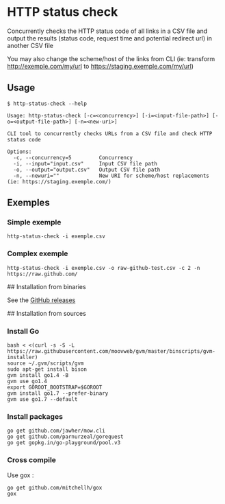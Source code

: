 # HTTP status check

Concurrently checks the HTTP status code of all links in a CSV file and output the results (status code, request time and potential redirect url) in another CSV file

You may also change the scheme/host of the links from CLI (ie: transform http://exemple.com/my/url to https://staging.exemple.com/my/url)


## Usage

```
$ http-status-check --help

Usage: http-status-check [-c=<concurrency>] [-i=<input-file-path>] [-o=<output-file-path>] [-n=<new-uri>]

CLI tool to concurrently checks URLs from a CSV file and check HTTP status code

Options:
  -c, --concurrency=5         Concurrency
  -i, --input="input.csv"     Input CSV file path
  -o, --output="output.csv"   Output CSV file path
  -n, --newuri=""             New URI for scheme/host replacements (ie: https://staging.exemple.com/)
```


## Exemples

### Simple exemple

```
http-status-check -i exemple.csv
```

### Complex exemple

```
http-status-check -i exemple.csv -o raw-github-test.csv -c 2 -n https://raw.github.com/
```

## Installation from binaries

See the [GitHub releases](https://github.com/Benoth/http-status-check/releases)


## Installation from sources

### Install Go

```
bash < <(curl -s -S -L https://raw.githubusercontent.com/moovweb/gvm/master/binscripts/gvm-installer)
source ~/.gvm/scripts/gvm
sudo apt-get install bison
gvm install go1.4 -B
gvm use go1.4
export GOROOT_BOOTSTRAP=$GOROOT
gvm install go1.7 --prefer-binary
gvm use go1.7 --default
```

### Install packages

```
go get github.com/jawher/mow.cli
go get github.com/parnurzeal/gorequest
go get gopkg.in/go-playground/pool.v3
```

### Cross compile

Use gox :

```
go get github.com/mitchellh/gox
gox
```
